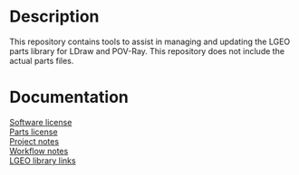 # Description

This repository contains tools to assist in managing and updating the LGEO parts library for LDraw and POV-Ray. This repository does not include the actual parts files.

# Documentation

[Software license](license-tools.md)<br>
[Parts license](license-parts.md)<br>
[Project notes](docs/project_notes.md)<br>
[Workflow notes](docs/workflow_notes.md)<br>
[LGEO library links](docs/lgeo_libraries_links.md)
